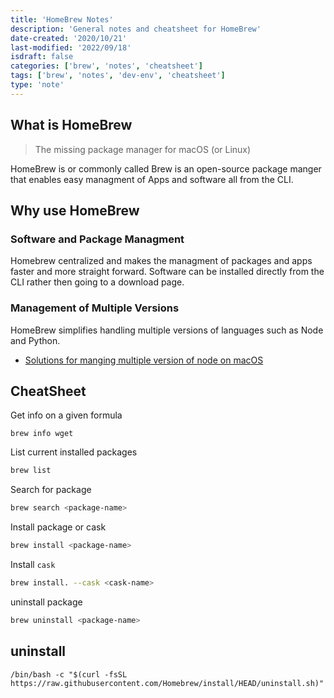 ```yaml
---
title: 'HomeBrew Notes'
description: 'General notes and cheatsheet for HomeBrew'
date-created: '2020/10/21'
last-modified: '2022/09/18'
isdraft: false
categories: ['brew', 'notes', 'cheatsheet']
tags: ['brew', 'notes', 'dev-env', 'cheatsheet']
type: 'note'
---
```


## What is HomeBrew 

> The missing package manager for macOS (or Linux)

HomeBrew is or commonly called Brew is an open-source package manger that enables easy managment of Apps and software all from the CLI. 

## Why use HomeBrew

### Software and Package Managment

Homebrew centralized and makes the managment of packages and apps faster and more straight forward. Software can be installed directly from the CLI rather then going to a download page. 

### Management of Multiple Versions 

HomeBrew simplifies handling multiple versions of languages such as Node and Python. 

- [Solutions for manging multiple version of node on macOS](src/content/articles/solutions-for-managing-multiple-versions-of-node-on-macos.md)

## CheatSheet

Get info on a given formula

```shell
brew info wget
```

List current installed packages 

```sh
brew list
```

Search for package

```sh
brew search <package-name>
```

Install package or cask

```sh
brew install <package-name>
```

Install `cask`

```sh
brew install. --cask <cask-name>
```

uninstall package 

```sh
brew uninstall <package-name>
```

## uninstall

```shell
/bin/bash -c "$(curl -fsSL https://raw.githubusercontent.com/Homebrew/install/HEAD/uninstall.sh)"
```
